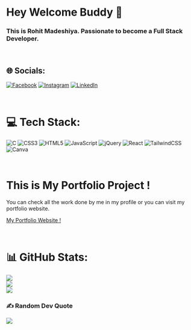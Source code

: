 # Hey Welcome Buddy 👋

### This is Rohit Madeshiya. Passionate to become a Full Stack Developer.

</br>

## 🌐 Socials:



[![Facebook](https://img.shields.io/badge/Facebook-%231877F2.svg?logo=Facebook&logoColor=white)](https://facebook.com/rohit.madeshiya.583) [![Instagram](https://img.shields.io/badge/Instagram-%23E4405F.svg?logo=Instagram&logoColor=white)](https://instagram.com/__.designer.__.rohit.__/) [![LinkedIn](https://img.shields.io/badge/LinkedIn-%230077B5.svg?logo=linkedin&logoColor=white)](https://linkedin.com/in/rohit-madeshiya-4b7a63169/)

</br>

# 💻 Tech Stack:

![C](https://img.shields.io/badge/c-%2300599C.svg?style=for-the-badge&logo=c&logoColor=white) ![CSS3](https://img.shields.io/badge/css3-%231572B6.svg?style=for-the-badge&logo=css3&logoColor=white) ![HTML5](https://img.shields.io/badge/html5-%23E34F26.svg?style=for-the-badge&logo=html5&logoColor=white) ![JavaScript](https://img.shields.io/badge/javascript-%23323330.svg?style=for-the-badge&logo=javascript&logoColor=%23F7DF1E) ![jQuery](https://img.shields.io/badge/jquery-%230769AD.svg?style=for-the-badge&logo=jquery&logoColor=white) ![React](https://img.shields.io/badge/react-%2320232a.svg?style=for-the-badge&logo=react&logoColor=%2361DAFB) ![TailwindCSS](https://img.shields.io/badge/tailwindcss-%2338B2AC.svg?style=for-the-badge&logo=tailwind-css&logoColor=white) ![Canva](https://img.shields.io/badge/Canva-%2300C4CC.svg?style=for-the-badge&logo=Canva&logoColor=white)

</br>

# This is My Portfolio Project !

You can check all the work done by me in my profile or you can visit my portfolio website.

[My Portfolio Website !](https://rohit-madeshiya.netlify.app)

</br>

# 📊 GitHub Stats:

![](https://github-readme-stats.vercel.app/api?username=madeshiyarohit&theme=nightowl&hide_border=false&include_all_commits=true&count_private=true)<br/>
![](https://github-readme-streak-stats.herokuapp.com/?user=madeshiyarohit&theme=nightowl&hide_border=false)<br/>
![](https://github-readme-stats.vercel.app/api/top-langs/?username=madeshiyarohit&theme=nightowl&hide_border=false&include_all_commits=true&count_private=true&layout=compact)

### ✍️ Random Dev Quote

![](https://quotes-github-readme.vercel.app/api?type=horizontal&theme=radical)
